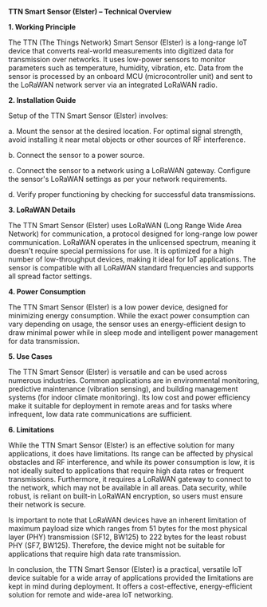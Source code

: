 **TTN Smart Sensor (Elster) – Technical Overview**

**1. Working Principle**

The TTN (The Things Network) Smart Sensor (Elster) is a long-range IoT device that converts real-world measurements into digitized data for transmission over networks. It uses low-power sensors to monitor parameters such as temperature, humidity, vibration, etc. Data from the sensor is processed by an onboard MCU (microcontroller unit) and sent to the LoRaWAN network server via an integrated LoRaWAN radio.

**2. Installation Guide**

Setup of the TTN Smart Sensor (Elster) involves:

a. Mount the sensor at the desired location. For optimal signal strength, avoid installing it near metal objects or other sources of RF interference.

b. Connect the sensor to a power source.

c. Connect the sensor to a network using a LoRaWAN gateway. Configure the sensor's LoRaWAN settings as per your network requirements.

d. Verify proper functioning by checking for successful data transmissions.

**3. LoRaWAN Details**

The TTN Smart Sensor (Elster) uses LoRaWAN (Long Range Wide Area Network) for communication, a protocol designed for long-range low power communication. LoRaWAN operates in the unlicensed spectrum, meaning it doesn't require special permissions for use. It is optimized for a high number of low-throughput devices, making it ideal for IoT applications. The sensor is compatible with all LoRaWAN standard frequencies and supports all spread factor settings.

**4. Power Consumption**

The TTN Smart Sensor (Elster) is a low power device, designed for minimizing energy consumption. While the exact power consumption can vary depending on usage, the sensor uses an energy-efficient design to draw minimal power while in sleep mode and intelligent power management for data transmission.

**5. Use Cases**

The TTN Smart Sensor (Elster) is versatile and can be used across numerous industries. Common applications are in environmental monitoring, predictive maintenance (vibration sensing), and building management systems (for indoor climate monitoring). Its low cost and power efficiency make it suitable for deployment in remote areas and for tasks where infrequent, low data rate communications are sufficient.

**6. Limitations**

While the TTN Smart Sensor (Elster) is an effective solution for many applications, it does have limitations. Its range can be affected by physical obstacles and RF interference, and while its power consumption is low, it is not ideally suited to applications that require high data rates or frequent transmissions. Furthermore, it requires a LoRaWAN gateway to connect to the network, which may not be available in all areas. Data security, while robust, is reliant on built-in LoRaWAN encryption, so users must ensure their network is secure.

Is important to note that LoRaWAN devices have an inherent limitation of maximum payload size which ranges from 51 bytes for the most physical layer (PHY) transmission (SF12, BW125) to 222 bytes for the least robust PHY (SF7, BW125). Therefore, the device might not be suitable for applications that require high data rate transmission. 

In conclusion, the TTN Smart Sensor (Elster) is a practical, versatile IoT device suitable for a wide array of applications provided the limitations are kept in mind during deployment. It offers a cost-effective, energy-efficient solution for remote and wide-area IoT networking.
